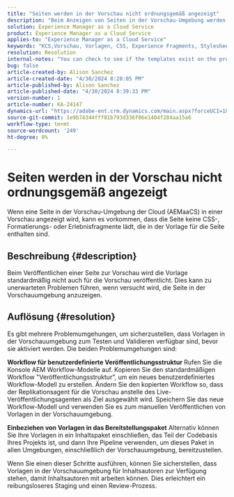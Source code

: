 ```yaml
---
title: "Seiten werden in der Vorschau nicht ordnungsgemäß angezeigt"
description: "Beim Anzeigen von Seiten in der Vorschau-Umgebung werden die Seiten nicht ordnungsgemäß angezeigt."
solution: Experience Manager as a Cloud Service
product: Experience Manager as a Cloud Service
applies-to: "Experience Manager as a Cloud Service"
keywords: "KCS,Vorschau, Vorlagen, CSS, Experience Fragments, Stylesheets, Publish"
resolution: Resolution
internal-notes: "You can check to see if the templates exist on the preview server by port forwarding to the preview pod, and then using URL's like this to determine what templates exist: http://localhost:8881/conf/wknd/settings/wcm/templates.7.json"
bug: false
article-created-by: Alison Sanchez
article-created-date: "4/30/2024 8:28:05 PM"
article-published-by: Alison Sanchez
article-published-date: "4/30/2024 8:39:33 PM"
version-number: 1
article-number: KA-24147
dynamics-url: "https://adobe-ent.crm.dynamics.com/main.aspx?forceUCI=1&pagetype=entityrecord&etn=knowledgearticle&id=d6f92521-3007-ef11-9f89-000d3a345e57"
source-git-commit: 1e9b74344fff81b793d336f06e1404f284aa15a6
workflow-type: tm+mt
source-wordcount: '249'
ht-degree: 0%

---
```


# Seiten werden in der Vorschau nicht ordnungsgemäß angezeigt


Wenn eine Seite in der Vorschau-Umgebung der Cloud (AEMaaCS) in einer Vorschau angezeigt wird, kann es vorkommen, dass die Seite keine CSS-, Formatierungs- oder Erlebnisfragmente lädt, die in der Vorlage für die Seite enthalten sind.

## Beschreibung {#description}

Beim Veröffentlichen einer Seite zur Vorschau wird die Vorlage standardmäßig nicht auch für die Vorschau veröffentlicht. Dies kann zu unerwarteten Problemen führen, wenn versucht wird, die Seite in der Vorschauumgebung anzuzeigen.

## Auflösung {#resolution}


Es gibt mehrere Problemumgehungen, um sicherzustellen, dass Vorlagen in der Vorschauumgebung zum Testen und Validieren verfügbar sind, bevor sie aktiviert werden. Die beiden Problemumgehungen sind:

<b>Workflow für benutzerdefinierte Veröffentlichungsstruktur</b>
Rufen Sie die Konsole AEM Workflow-Modelle auf.
Kopieren Sie den standardmäßigen Workflow &quot;Veröffentlichungsstruktur&quot;, um ein neues benutzerdefiniertes Workflow-Modell zu erstellen.
Ändern Sie den kopierten Workflow so, dass der Replikationsagent für die Vorschau anstelle des Live-Veröffentlichungsagenten als Ziel ausgewählt wird.
Speichern Sie das neue Workflow-Modell und verwenden Sie es zum manuellen Veröffentlichen von Vorlagen in der Vorschauumgebung.

<b>Einbeziehen von Vorlagen in das Bereitstellungspaket</b>
Alternativ können Sie Ihre Vorlagen in ein Inhaltspaket einschließen, das Teil der Codebasis Ihres Projekts ist, und dann Ihre Pipeline verwenden, um dieses Paket in allen Umgebungen, einschließlich der Vorschauumgebung, bereitzustellen.

Wenn Sie einen dieser Schritte ausführen, können Sie sicherstellen, dass Vorlagen in der Vorschauumgebung für Inhaltsautoren zur Verfügung stehen, damit Inhaltsautoren mit arbeiten können. Dies erleichtert ein reibungsloseres Staging und einen Review-Prozess.
